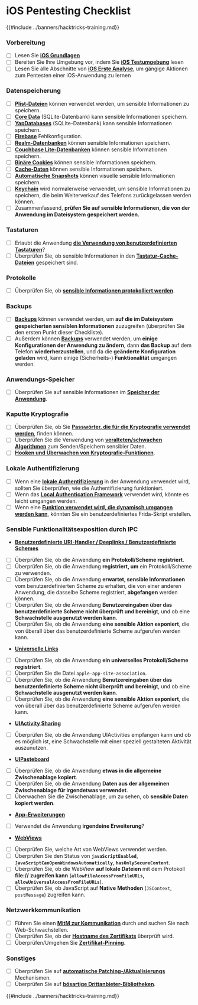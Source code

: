 # iOS Pentesting Checklist

{{#include ../banners/hacktricks-training.md}}

### Vorbereitung

- [ ] Lesen Sie [**iOS Grundlagen**](ios-pentesting/ios-basics.md)
- [ ] Bereiten Sie Ihre Umgebung vor, indem Sie [**iOS Testumgebung**](ios-pentesting/ios-testing-environment.md) lesen
- [ ] Lesen Sie alle Abschnitte von [**iOS Erste Analyse**](ios-pentesting/index.html#initial-analysis), um gängige Aktionen zum Pentesten einer iOS-Anwendung zu lernen

### Datenspeicherung

- [ ] [**Plist-Dateien**](ios-pentesting/index.html#plist) können verwendet werden, um sensible Informationen zu speichern.
- [ ] [**Core Data**](ios-pentesting/index.html#core-data) (SQLite-Datenbank) kann sensible Informationen speichern.
- [ ] [**YapDatabases**](ios-pentesting/index.html#yapdatabase) (SQLite-Datenbank) kann sensible Informationen speichern.
- [ ] [**Firebase**](ios-pentesting/index.html#firebase-real-time-databases) Fehlkonfiguration.
- [ ] [**Realm-Datenbanken**](ios-pentesting/index.html#realm-databases) können sensible Informationen speichern.
- [ ] [**Couchbase Lite-Datenbanken**](ios-pentesting/index.html#couchbase-lite-databases) können sensible Informationen speichern.
- [ ] [**Binäre Cookies**](ios-pentesting/index.html#cookies) können sensible Informationen speichern.
- [ ] [**Cache-Daten**](ios-pentesting/index.html#cache) können sensible Informationen speichern.
- [ ] [**Automatische Snapshots**](ios-pentesting/index.html#snapshots) können visuelle sensible Informationen speichern.
- [ ] [**Keychain**](ios-pentesting/index.html#keychain) wird normalerweise verwendet, um sensible Informationen zu speichern, die beim Weiterverkauf des Telefons zurückgelassen werden können.
- [ ] Zusammenfassend, **prüfen Sie auf sensible Informationen, die von der Anwendung im Dateisystem gespeichert werden.**

### Tastaturen

- [ ] Erlaubt die Anwendung [**die Verwendung von benutzerdefinierten Tastaturen**](ios-pentesting/index.html#custom-keyboards-keyboard-cache)?
- [ ] Überprüfen Sie, ob sensible Informationen in den [**Tastatur-Cache-Dateien**](ios-pentesting/index.html#custom-keyboards-keyboard-cache) gespeichert sind.

### **Protokolle**

- [ ] Überprüfen Sie, ob [**sensible Informationen protokolliert werden**](ios-pentesting/index.html#logs).

### Backups

- [ ] [**Backups**](ios-pentesting/index.html#backups) können verwendet werden, um **auf die im Dateisystem gespeicherten sensiblen Informationen** zuzugreifen (überprüfen Sie den ersten Punkt dieser Checkliste).
- [ ] Außerdem können [**Backups**](ios-pentesting/index.html#backups) verwendet werden, um **einige Konfigurationen der Anwendung zu ändern**, dann **das Backup** auf dem Telefon **wiederherzustellen**, und da die **geänderte Konfiguration** **geladen** wird, kann einige (Sicherheits-) **Funktionalität** umgangen werden.

### **Anwendungs-Speicher**

- [ ] Überprüfen Sie auf sensible Informationen im [**Speicher der Anwendung**](ios-pentesting/index.html#testing-memory-for-sensitive-data).

### **Kaputte Kryptografie**

- [ ] Überprüfen Sie, ob Sie [**Passwörter, die für die Kryptografie verwendet werden**](ios-pentesting/index.html#broken-cryptography), finden können.
- [ ] Überprüfen Sie die Verwendung von [**veralteten/schwachen Algorithmen**](ios-pentesting/index.html#broken-cryptography) zum Senden/Speichern sensibler Daten.
- [ ] [**Hooken und Überwachen von Kryptografie-Funktionen**](ios-pentesting/index.html#broken-cryptography).

### **Lokale Authentifizierung**

- [ ] Wenn eine [**lokale Authentifizierung**](ios-pentesting/index.html#local-authentication) in der Anwendung verwendet wird, sollten Sie überprüfen, wie die Authentifizierung funktioniert.
- [ ] Wenn das [**Local Authentication Framework**](ios-pentesting/index.html#local-authentication-framework) verwendet wird, könnte es leicht umgangen werden.
- [ ] Wenn eine [**Funktion verwendet wird, die dynamisch umgangen werden kann**](ios-pentesting/index.html#local-authentication-using-keychain), könnten Sie ein benutzerdefiniertes Frida-Skript erstellen.

### Sensible Funktionalitätsexposition durch IPC

- [**Benutzerdefinierte URI-Handler / Deeplinks / Benutzerdefinierte Schemes**](ios-pentesting/index.html#custom-uri-handlers-deeplinks-custom-schemes)
- [ ] Überprüfen Sie, ob die Anwendung **ein Protokoll/Scheme registriert**.
- [ ] Überprüfen Sie, ob die Anwendung **registriert, um** ein Protokoll/Scheme zu verwenden.
- [ ] Überprüfen Sie, ob die Anwendung **erwartet, sensible Informationen** vom benutzerdefinierten Scheme zu erhalten, die von einer anderen Anwendung, die dasselbe Scheme registriert, **abgefangen** werden können.
- [ ] Überprüfen Sie, ob die Anwendung **Benutzereingaben über das benutzerdefinierte Scheme nicht überprüft und bereinigt**, und ob eine **Schwachstelle ausgenutzt werden kann**.
- [ ] Überprüfen Sie, ob die Anwendung **eine sensible Aktion exponiert**, die von überall über das benutzerdefinierte Scheme aufgerufen werden kann.
- [**Universelle Links**](ios-pentesting/index.html#universal-links)
- [ ] Überprüfen Sie, ob die Anwendung **ein universelles Protokoll/Scheme registriert**.
- [ ] Überprüfen Sie die Datei `apple-app-site-association`.
- [ ] Überprüfen Sie, ob die Anwendung **Benutzereingaben über das benutzerdefinierte Scheme nicht überprüft und bereinigt**, und ob eine **Schwachstelle ausgenutzt werden kann**.
- [ ] Überprüfen Sie, ob die Anwendung **eine sensible Aktion exponiert**, die von überall über das benutzerdefinierte Scheme aufgerufen werden kann.
- [**UIActivity Sharing**](ios-pentesting/ios-uiactivity-sharing.md)
- [ ] Überprüfen Sie, ob die Anwendung UIActivities empfangen kann und ob es möglich ist, eine Schwachstelle mit einer speziell gestalteten Aktivität auszunutzen.
- [**UIPasteboard**](ios-pentesting/ios-uipasteboard.md)
- [ ] Überprüfen Sie, ob die Anwendung **etwas in die allgemeine Zwischenablage kopiert**.
- [ ] Überprüfen Sie, ob die Anwendung **Daten aus der allgemeinen Zwischenablage für irgendetwas verwendet**.
- [ ] Überwachen Sie die Zwischenablage, um zu sehen, ob **sensible Daten kopiert werden**.
- [**App-Erweiterungen**](ios-pentesting/ios-app-extensions.md)
- [ ] Verwendet die Anwendung **irgendeine Erweiterung**?
- [**WebViews**](ios-pentesting/ios-webviews.md)
- [ ] Überprüfen Sie, welche Art von WebViews verwendet werden.
- [ ] Überprüfen Sie den Status von **`javaScriptEnabled`**, **`JavaScriptCanOpenWindowsAutomatically`**, **`hasOnlySecureContent`**.
- [ ] Überprüfen Sie, ob die WebView **auf lokale Dateien** mit dem Protokoll **file://** **zugreifen kann** (**`allowFileAccessFromFileURLs`, `allowUniversalAccessFromFileURLs`**).
- [ ] Überprüfen Sie, ob JavaScript auf **Native** **Methoden** (`JSContext`, `postMessage`) zugreifen kann.

### Netzwerkkommunikation

- [ ] Führen Sie einen [**MitM zur Kommunikation**](ios-pentesting/index.html#network-communication) durch und suchen Sie nach Web-Schwachstellen.
- [ ] Überprüfen Sie, ob der [**Hostname des Zertifikats**](ios-pentesting/index.html#hostname-check) überprüft wird.
- [ ] Überprüfen/Umgehen Sie [**Zertifikat-Pinning**](ios-pentesting/index.html#certificate-pinning).

### **Sonstiges**

- [ ] Überprüfen Sie auf [**automatische Patching-/Aktualisierungs**](ios-pentesting/index.html#hot-patching-enforced-updateing) Mechanismen.
- [ ] Überprüfen Sie auf [**bösartige Drittanbieter-Bibliotheken**](ios-pentesting/index.html#third-parties).

{{#include ../banners/hacktricks-training.md}}
